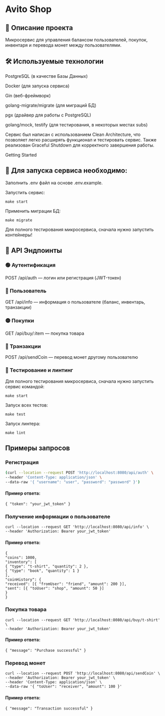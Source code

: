 # Avito Shop

## 📌 Описание проекта

Микросервис для управления балансом пользователей, покупок, инвентаря и перевода монет между пользователями.

## 🛠️ Используемые технологии

PostgreSQL (в качестве Базы Данных)

Docker (для запуска сервиса)

Gin (веб-фреймворк)

golang-migrate/migrate (для миграций БД)

pgx (драйвер для работы с PostgreSQL)

golang/mock, testify (для тестирования, в некоторых местах subs)

Сервис был написан с использованием Clean Architecture, что позволяет легко расширять функционал и тестировать сервис. Также реализован Graceful Shutdown для корректного завершения работы.

Getting Started

## 🔧 Для запуска сервиса необходимо:

Заполнить .env файл на основе .env.example.

Запустить сервис:
```
make start
```
Применить миграции БД:
```
make migrate
```
Для полного тестирования микросервиса, сначала нужно запустить контейнеры!


## 📄 API Эндпоинты

### 🟢 Аутентификация

POST /api/auth — логин или регистрация (JWT-токен)

### 🔵 Пользователь

GET /api/info — информация о пользователе (баланс, инвентарь, транзакции)

### 🟡 Покупки

GET /api/buy/:item — покупка товара

### 🔴 Транзакции

POST /api/sendCoin — перевод монет другому пользователю

### 🐳 Тестирование и линтинг
Для полного тестирования микросервиса, сначала нужно запустить сервис командой:
```
make start
```

Запуск всех тестов: 
```
make test
```

Запуск линтера: 
```
make lint
```

## Примеры запросов

### Регистрация

```sh
(curl --location --request POST 'http://localhost:8080/api/auth' \
--header 'Content-Type: application/json' \
--data-raw '{ "username": "user", "password": "password" }')
```
#### Пример ответа:
```
{ "token": "your_jwt_token" }
```

### Получение информации о пользователе

```
curl --location --request GET 'http://localhost:8080/api/info' \
--header 'Authorization: Bearer your_jwt_token'
```

#### Пример ответа:

```
{
"coins": 1000,
"inventory": [
{ "type": "t-shirt", "quantity": 2 },
{ "type": "book", "quantity": 1 }
],
"coinHistory": {
"received": [{ "fromUser": "friend", "amount": 200 }],
"sent": [{ "toUser": "shop", "amount": 50 }]
}
}
```

### Покупка товара

```
curl --location --request GET 'http://localhost:8080/api/buy/t-shirt' \
--header 'Authorization: Bearer your_jwt_token'
```

#### Пример ответа:

```
{ "message": "Purchase successful" }

```
### Перевод монет

```
curl --location --request POST 'http://localhost:8080/api/sendCoin' \
--header 'Authorization: Bearer your_jwt_token' \
--header 'Content-Type: application/json' \
--data-raw '{ "toUser": "receiver", "amount": 100 }'
```

#### Пример ответа:
```
{ "message": "Transaction successful" }
```

